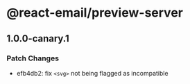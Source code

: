 # @react-email/preview-server

## 1.0.0-canary.1

### Patch Changes

- efb4db2: fix `<svg>` not being flagged as incompatible
